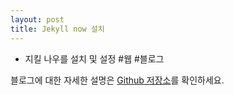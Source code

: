 ```yaml
---
layout: post
title: Jekyll now 설치
---
```


- 지킬 나우를 설치 및 설정 #웹 #블로그

블로그에 대한 자세한 설명은 [Github 저장소](https://github.com/sftblw/tilog-ch)를 확인하세요.
